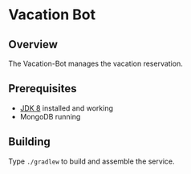 # Vacation Bot

## Overview

The Vacation-Bot manages the vacation reservation.

## Prerequisites
* [JDK 8](http://www.oracle.com/technetwork/java/index.html) installed and working
* MongoDB running

## Building
Type `./gradlew` to build and assemble the service.
    